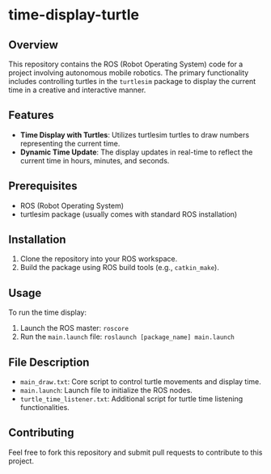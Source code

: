 # time-display-turtle

## Overview
This repository contains the ROS (Robot Operating System) code for a project involving autonomous mobile robotics. The primary functionality includes controlling turtles in the `turtlesim` package to display the current time in a creative and interactive manner.

## Features
- **Time Display with Turtles**: Utilizes turtlesim turtles to draw numbers representing the current time.
- **Dynamic Time Update**: The display updates in real-time to reflect the current time in hours, minutes, and seconds.

## Prerequisites
- ROS (Robot Operating System)
- turtlesim package (usually comes with standard ROS installation)

## Installation
1. Clone the repository into your ROS workspace.
2. Build the package using ROS build tools (e.g., `catkin_make`).

## Usage
To run the time display:
1. Launch the ROS master: `roscore`
2. Run the `main.launch` file: `roslaunch [package_name] main.launch`

## File Description
- `main_draw.txt`: Core script to control turtle movements and display time.
- `main.launch`: Launch file to initialize the ROS nodes.
- `turtle_time_listener.txt`: Additional script for turtle time listening functionalities.

## Contributing
Feel free to fork this repository and submit pull requests to contribute to this project.
